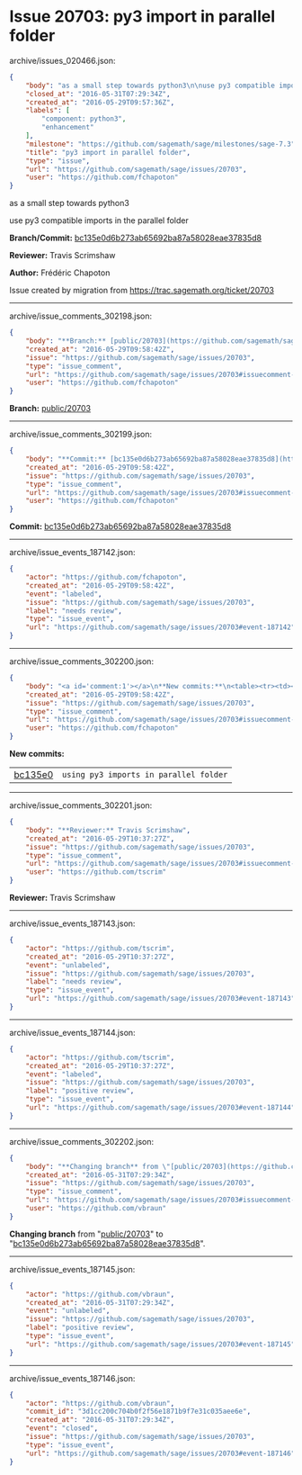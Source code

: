 # Issue 20703: py3 import in parallel folder

archive/issues_020466.json:
```json
{
    "body": "as a small step towards python3\n\nuse py3 compatible imports in the parallel folder\n\n**Branch/Commit:** [bc135e0d6b273ab65692ba87a58028eae37835d8](https://github.com/sagemath/sagetrac-mirror/commit/bc135e0d6b273ab65692ba87a58028eae37835d8)\n\n**Reviewer:** Travis Scrimshaw\n\n**Author:** Fr\u00e9d\u00e9ric Chapoton\n\nIssue created by migration from https://trac.sagemath.org/ticket/20703\n\n",
    "closed_at": "2016-05-31T07:29:34Z",
    "created_at": "2016-05-29T09:57:36Z",
    "labels": [
        "component: python3",
        "enhancement"
    ],
    "milestone": "https://github.com/sagemath/sage/milestones/sage-7.3",
    "title": "py3 import in parallel folder",
    "type": "issue",
    "url": "https://github.com/sagemath/sage/issues/20703",
    "user": "https://github.com/fchapoton"
}
```
as a small step towards python3

use py3 compatible imports in the parallel folder

**Branch/Commit:** [bc135e0d6b273ab65692ba87a58028eae37835d8](https://github.com/sagemath/sagetrac-mirror/commit/bc135e0d6b273ab65692ba87a58028eae37835d8)

**Reviewer:** Travis Scrimshaw

**Author:** Frédéric Chapoton

Issue created by migration from https://trac.sagemath.org/ticket/20703





---

archive/issue_comments_302198.json:
```json
{
    "body": "**Branch:** [public/20703](https://github.com/sagemath/sagetrac-mirror/tree/public/20703)",
    "created_at": "2016-05-29T09:58:42Z",
    "issue": "https://github.com/sagemath/sage/issues/20703",
    "type": "issue_comment",
    "url": "https://github.com/sagemath/sage/issues/20703#issuecomment-302198",
    "user": "https://github.com/fchapoton"
}
```

**Branch:** [public/20703](https://github.com/sagemath/sagetrac-mirror/tree/public/20703)



---

archive/issue_comments_302199.json:
```json
{
    "body": "**Commit:** [bc135e0d6b273ab65692ba87a58028eae37835d8](https://github.com/sagemath/sagetrac-mirror/commit/bc135e0d6b273ab65692ba87a58028eae37835d8)",
    "created_at": "2016-05-29T09:58:42Z",
    "issue": "https://github.com/sagemath/sage/issues/20703",
    "type": "issue_comment",
    "url": "https://github.com/sagemath/sage/issues/20703#issuecomment-302199",
    "user": "https://github.com/fchapoton"
}
```

**Commit:** [bc135e0d6b273ab65692ba87a58028eae37835d8](https://github.com/sagemath/sagetrac-mirror/commit/bc135e0d6b273ab65692ba87a58028eae37835d8)



---

archive/issue_events_187142.json:
```json
{
    "actor": "https://github.com/fchapoton",
    "created_at": "2016-05-29T09:58:42Z",
    "event": "labeled",
    "issue": "https://github.com/sagemath/sage/issues/20703",
    "label": "needs review",
    "type": "issue_event",
    "url": "https://github.com/sagemath/sage/issues/20703#event-187142"
}
```



---

archive/issue_comments_302200.json:
```json
{
    "body": "<a id='comment:1'></a>\n**New commits:**\n<table><tr><td><a href=\"https://github.com/sagemath/sagetrac-mirror/commit/bc135e0d6b273ab65692ba87a58028eae37835d8\">bc135e0</a></td><td><code>using py3 imports in parallel folder</code></td></tr></table>\n",
    "created_at": "2016-05-29T09:58:42Z",
    "issue": "https://github.com/sagemath/sage/issues/20703",
    "type": "issue_comment",
    "url": "https://github.com/sagemath/sage/issues/20703#issuecomment-302200",
    "user": "https://github.com/fchapoton"
}
```

<a id='comment:1'></a>
**New commits:**
<table><tr><td><a href="https://github.com/sagemath/sagetrac-mirror/commit/bc135e0d6b273ab65692ba87a58028eae37835d8">bc135e0</a></td><td><code>using py3 imports in parallel folder</code></td></tr></table>




---

archive/issue_comments_302201.json:
```json
{
    "body": "**Reviewer:** Travis Scrimshaw",
    "created_at": "2016-05-29T10:37:27Z",
    "issue": "https://github.com/sagemath/sage/issues/20703",
    "type": "issue_comment",
    "url": "https://github.com/sagemath/sage/issues/20703#issuecomment-302201",
    "user": "https://github.com/tscrim"
}
```

**Reviewer:** Travis Scrimshaw



---

archive/issue_events_187143.json:
```json
{
    "actor": "https://github.com/tscrim",
    "created_at": "2016-05-29T10:37:27Z",
    "event": "unlabeled",
    "issue": "https://github.com/sagemath/sage/issues/20703",
    "label": "needs review",
    "type": "issue_event",
    "url": "https://github.com/sagemath/sage/issues/20703#event-187143"
}
```



---

archive/issue_events_187144.json:
```json
{
    "actor": "https://github.com/tscrim",
    "created_at": "2016-05-29T10:37:27Z",
    "event": "labeled",
    "issue": "https://github.com/sagemath/sage/issues/20703",
    "label": "positive review",
    "type": "issue_event",
    "url": "https://github.com/sagemath/sage/issues/20703#event-187144"
}
```



---

archive/issue_comments_302202.json:
```json
{
    "body": "**Changing branch** from \"[public/20703](https://github.com/sagemath/sagetrac-mirror/tree/public/20703)\" to \"[bc135e0d6b273ab65692ba87a58028eae37835d8](https://github.com/sagemath/sagetrac-mirror/commit/bc135e0d6b273ab65692ba87a58028eae37835d8)\".",
    "created_at": "2016-05-31T07:29:34Z",
    "issue": "https://github.com/sagemath/sage/issues/20703",
    "type": "issue_comment",
    "url": "https://github.com/sagemath/sage/issues/20703#issuecomment-302202",
    "user": "https://github.com/vbraun"
}
```

**Changing branch** from "[public/20703](https://github.com/sagemath/sagetrac-mirror/tree/public/20703)" to "[bc135e0d6b273ab65692ba87a58028eae37835d8](https://github.com/sagemath/sagetrac-mirror/commit/bc135e0d6b273ab65692ba87a58028eae37835d8)".



---

archive/issue_events_187145.json:
```json
{
    "actor": "https://github.com/vbraun",
    "created_at": "2016-05-31T07:29:34Z",
    "event": "unlabeled",
    "issue": "https://github.com/sagemath/sage/issues/20703",
    "label": "positive review",
    "type": "issue_event",
    "url": "https://github.com/sagemath/sage/issues/20703#event-187145"
}
```



---

archive/issue_events_187146.json:
```json
{
    "actor": "https://github.com/vbraun",
    "commit_id": "3d1cc200c704b0f2f56e1871b9f7e31c035aee6e",
    "created_at": "2016-05-31T07:29:34Z",
    "event": "closed",
    "issue": "https://github.com/sagemath/sage/issues/20703",
    "type": "issue_event",
    "url": "https://github.com/sagemath/sage/issues/20703#event-187146"
}
```
